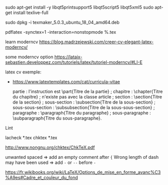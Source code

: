 sudo apt-get install -y libqt5printsupport5 libqt5script5 libqt5xml5
sudo apt-get install texlive-full

sudo dpkg -i texmaker_5.0.3_ubuntu_18_04_amd64.deb

pdflatex -synctex=1 -interaction=nonstopmode %.tex

learn moderncv
https://blog.madrzejewski.com/creer-cv-elegant-latex-moderncv/

some moderncv option
https://lataix-sebastien.developpez.com/tutoriels/latex/tutoriel-moderncv/#LI-E

latex cv exemple:
* https://www.latextemplates.com/cat/curricula-vitae




    partie : l'instruction est \part{Titre de la partie} ;
    chapitre : \chapter{Titre du chapitre} ; n'existe pas avec la classe article ;
    section : \section{Titre de la section} ;
    sous-section : \subsection{Titre de la sous-section} ;
    sous-sous-section : \subsubsection{Titre de la sous-sous-section} ;
    paragraphe : \paragraph{Titre du paragraphe} ;
    sous-paragraphe : \subparagraph{Titre du sous-paragraphe}.


Lint

lacheck *.tex
chktex *.tex

http://www.nongnu.org/chktex/ChkTeX.pdf

unwanted spaced => add an empty comment after `{`
Wrong length of dash may have been used => add `-` or `--` before `-`

https://fr.wikibooks.org/wiki/LaTeX/Options_de_mise_en_forme_avanc%C3%A9es#Cadre_et_couleur_du_fond